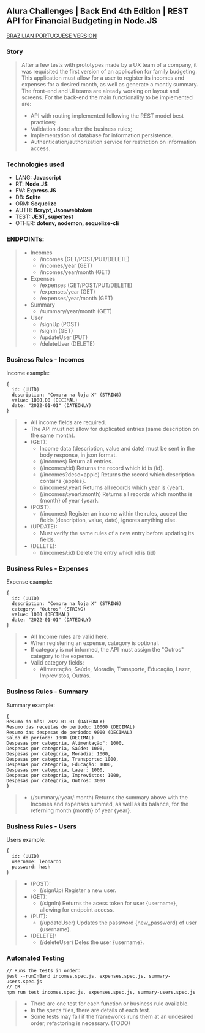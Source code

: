 ## Alura Challenges | Back End 4th Edition | REST API for Financial Budgeting in Node.JS
[BRAZILIAN PORTUGUESE VERSION](https://github.com/leonippon/alura-challenge_backend_4-node/edit/main/README.md)
### Story

> After a few tests with prototypes made by a UX team of a company, it was requisited the first version of an application for family budgeting.
> This application must allow for a user to register its incomes and expenses for a desired month, as well as generate a montly summary.
> The front-end and UI teams are already working on layout and screens. For the back-end the main functionality to be implemented are:
> - API with routing implemented following the REST model best practices;
> - Validation done after the business rules;
> - Implementation of database for information persistence.
> - Authentication/authorization service for restriction on information access.

### Technologies used
- LANG: **Javascript**
- RT: **Node.JS**
- FW: **Express.JS**
- DB: **Sqlite**
- ORM: **Sequelize**
- AUTH: **Bcrypt, Jsonwebtoken**
- TEST: **JEST, supertest**
- OTHER: **dotenv, nodemon, sequelize-cli**

### ENDPOINTs:
> - Incomes
>   - /incomes (GET/POST/PUT/DELETE)
>   - /incomes/year (GET)
>   - /incomes/year/month (GET)
> - Expenses
>   - /expenses (GET/POST/PUT/DELETE)
>   - /expenses/year (GET)
>   - /expenses/year/month (GET)
> - Summary
>   - /summary/year/month (GET)
> - User
>   - /signUp (POST)
>   - /signIn (GET)
>   - /updateUser (PUT)
>   - /deleteUser (DELETE)

### Business Rules - Incomes
Income example:
```
{
  id: (UUID)
  description: "Compra na loja X" (STRING)
  value: 1000,00 (DECIMAL)
  date: "2022-01-01" (DATEONLY)
}
```
> - All income fields are required.
> - The API must not allow for duplicated entries (same description on the same month).
> - (GET):
>   - Income data (description, value and date) must be sent in the body response, in json format.
>   - (/incomes) Return all entries.
>   - (/incomes/:id) Returns the record which id is {ìd}.
>   - (/incomes?desc=apple) Returns the record which description contains {apples}.
>   - (/incomes/:year) Returns all records which year is {year}.
>   - (/incomes/:year/:month) Returns all records which months is {month} of year {year}.
> - (POST):
>   - (/incomes) Register an income within the rules, accept the fields (description, value, date), ignores anything else.
> - (UPDATE):
>   - Must verify the same rules of a new entry before updating its fields.
> - (DELETE):
>   - (/incomes/:id) Delete the entry which id is {id}

### Business Rules - Expenses
Expense example:
```
{
  id: (UUID)
  description: "Compra na loja X" (STRING)
  category: "Outros" (STRING)
  value: 1000 (DECIMAL)
  date: "2022-01-01" (DATEONLY)
}
```
> - All Income rules are valid here.
> - When registering an expense, category is optional.
> - If category is not informed, the API must assign the "Outros" category to the expense.
> - Valid category fields:
>   - Alimentação, Saúde, Moradia, Transporte, Educação, Lazer, Imprevistos, Outras.

### Business Rules - Summary
Summary example:
```
{
Resumo do mês: 2022-01-01 (DATEONLY)
Resumo das receitas do período: 10000 (DECIMAL)
Resumo das despesas do período: 9000 (DECIMAL)
Saldo do período: 1000 (DECIMAL)
Despesas por categoria, Alimentação": 1000,
Despesas por categoria, Saúde: 1000,
Despesas por categoria, Moradia: 1000,
Despesas por categoria, Transporte: 1000,
Despesas por categoria, Educação: 1000,
Despesas por categoria, Lazer: 1000,
Despesas por categoria, Imprevistos: 1000,
Despesas por categoria, Outros: 3000
}
```
> - (/summary/:year/:month) Returns the summary above with the Incomes and expenses summed, as well as its balance, for the referning month {month} of year {year}.

### Business Rules - Users
Users example:
```
{
  id: (UUID)
  username: leonardo
  password: hash
}
```
> - (POST):
>   - (/signUp) Register a new user.
> - (GET):
>   - (/signIn) Returns the acess token for user {username}, allowing for endpoint access.
> - (PUT):
>   - (/updateUser) Updates the password {new_password} of user {username}.
> - (DELETE):
>   - (/deleteUser) Deles the user {username}.

### Automated Testing
```
// Runs the tests in order:
jest --runInBand incomes.spec.js, expenses.spec.js, summary-users.spec.js
// OR
npm run test incomes.spec.js, expenses.spec.js, summary-users.spec.js
```
> - There are one test for each function or business rule available.
> - In the _specs_ files, there are details of each test.
> - Some tests may fail if the frameworks runs them at an undesired order, refactoring is necessary. (TODO)
